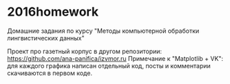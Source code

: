 # 2016homework
Домашние задания по курсу "Методы компьютерной обработки лингвистических данных"

Проект про газетный корпус в другом репозитории: https://github.com/ana-panifica/izvmor.ru
Примечание к "Matplotlib + VK": для каждого графика написан отдельный код, посты и комментарии скачиваются в первом коде.
